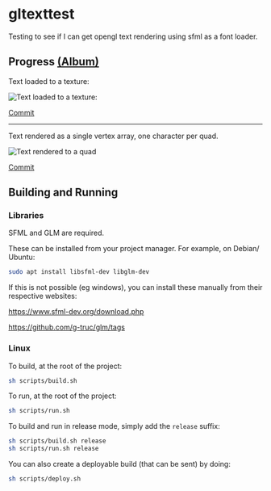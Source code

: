 # gltexttest

Testing to see if I can get opengl text rendering using sfml as a font loader.

## Progress [(Album)](https://imgur.com/a/HulQLra)

Text loaded to a texture:

![Text loaded to a texture:](https://i.imgur.com/LdkzzWk.png)

[Commit](https://github.com/Hopson97/opengl-text/tree/1217595952a72f73bd78b04eda9d59735d56876c)

___

Text rendered as a single vertex array, one character per quad.

![Text rendered to a quad](https://i.imgur.com/zY42eof.png)

[Commit](https://github.com/Hopson97/opengl-text/tree/e1a90a02a6b6a542813535ff324d2886910b04af)

## Building and Running

### Libraries

SFML and GLM are required.

These can be installed from your project manager. For example, on Debian/ Ubuntu:

```sh
sudo apt install libsfml-dev libglm-dev
```

If this is not possible (eg windows), you can install these manually from their respective websites:

https://www.sfml-dev.org/download.php

https://github.com/g-truc/glm/tags

### Linux

To build, at the root of the project:

```sh
sh scripts/build.sh
```

To run, at the root of the project:

```sh
sh scripts/run.sh
```

To build and run in release mode, simply add the `release` suffix:

```sh
sh scripts/build.sh release
sh scripts/run.sh release
```

You can also create a deployable build (that can be sent) by doing:

```sh
sh scripts/deploy.sh
```
